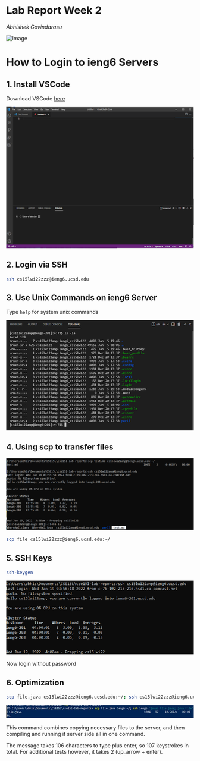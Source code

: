 # Lab Report Week 2

*Abhishek Govindarasu*


![Image](https://scitechdaily.com/images/Illustration-Photons-Galaxy-777x518.jpg)

# How to Login to ieng6 Servers
## 1. Install VSCode
Download VSCode [here](https://code.visualstudio.com/download)


![VSCode](vscode_1.png)


## 2. Login via SSH
```bash
ssh cs15lwi22zzz@ieng6.ucsd.edu
```
## 3. Use Unix Commands on ieng6 Server
Type ```help``` for system unix commands


![Example](files_2.png)


## 4. Using scp to transfer files


![SCP](scp_move_3.png)


```bash
scp file cs15lwi22zzz@ieng6.ucsd.edu:~/
```

## 5. SSH Keys
```bash 
ssh-keygen
```


![Login](login_key.png)


Now login without password

## 6. Optimization
```bash
scp file.java cs15lwi22zzz@ieng6.ucsd.edu:~/; ssh cs15lwi22zzz@ieng6.ucsd.edu "javac file.java; java file"
```


![fast](fast.jpg)


This command combines copying necessary files to the server,
and then compiling and running it server side all in one command.

The message takes 106 characters to type plus enter, so
107 keystrokes in total. For additional tests however, it 
takes 2 (up_arrow + enter).






